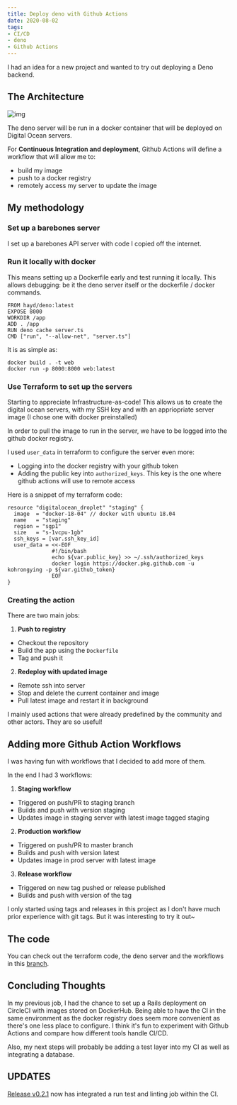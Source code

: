 ```yaml
---
title: Deploy deno with Github Actions
date: 2020-08-02
tags:
- CI/CD
- deno
- Github Actions
---
```


I had an idea for a new project and wanted to try out deploying a Deno backend.<!-- excerpt -->

## The Architecture
![img](https://i.morioh.com/200520/c123d1ba.jpg)

The deno server will be run in a docker container that will be deployed on Digital Ocean servers. 

For **Continuous Integration and deployment**, Github Actions will define a workflow that will allow me to:
- build my image
- push to a docker registry
- remotely access my server to update the image

## My methodology

### Set up a barebones server
I set up a barebones API server with code I copied off the internet.

### Run it locally with docker
This means setting up a Dockerfile early and test running it locally. This allows debugging: be it the deno server itself or the dockerfile / docker commands.

```docker
FROM hayd/deno:latest
EXPOSE 8000
WORKDIR /app
ADD . /app
RUN deno cache server.ts
CMD ["run", "--allow-net", "server.ts"]
```

It is as simple as:
```
docker build . -t web
docker run -p 8000:8000 web:latest
```

### Use Terraform to set up the servers
Starting to appreciate Infrastructure-as-code! This allows us to create the digital ocean servers, with my SSH key and with an appriopriate server image (I chose one with docker preinstalled)

In order to pull the image to run in the server, we have to be logged into the github docker registry.

I used `user_data` in terraform to configure the server even more:
- Logging into the docker registry with your github token
- Adding the public key into `authorized_keys`. This key is the one where github actions will use to remote access

Here is a snippet of my terraform code:
```hcl
resource "digitalocean_droplet" "staging" {
  image  = "docker-18-04" // docker with ubuntu 18.04
  name   = "staging"
  region = "sgp1"
  size   = "s-1vcpu-1gb"
  ssh_keys = [var.ssh_key_id]
  user_data = <<-EOF
              #!/bin/bash
              echo ${var.public_key} >> ~/.ssh/authorized_keys
              docker login https://docker.pkg.github.com -u kohrongying -p ${var.github_token}
              EOF
}
```

### Creating the action
There are two main jobs:
1. **Push to registry**
- Checkout the repository
- Build the app using the `Dockerfile`
- Tag and push it

2. **Redeploy with updated image**
- Remote ssh into server
- Stop and delete the current container and image
- Pull latest image and restart it in background

I mainly used actions that were already predefined by the community and other actors. They are so useful! 


## Adding more Github Action Workflows
I was having fun with workflows that I decided to add more of them.

In the end I had 3 workflows:
1. **Staging workflow**
  - Triggered on push/PR to staging branch
  - Builds and push with version staging
  - Updates image in staging server with latest image tagged staging

2. **Production workflow**
  - Triggered on push/PR to master branch
  - Builds and push with version latest
  - Updates image in prod server with latest image

3. **Release workflow**
  - Triggered on new tag pushed or release published
  - Builds and push with version of the tag

I only started using tags and releases in this project as I don't have much prior experience with git tags. But it was interesting to try it out~

## The code
You can check out the terraform code, the deno server and the workflows in this [branch](https://github.com/kohrongying/notes-backend/tree/template).

## Concluding Thoughts
In my previous job, I had the chance to set up a Rails deployment on CircleCI with images stored on DockerHub. Being able to have the CI in the same environment as the docker registry does seem more convenient as there's one less place to configure. I think it's fun to experiment with Github Actions and compare how different tools handle CI/CD.

Also, my next steps will probably be adding a test layer into my CI as well as integrating a database.

## UPDATES
[Release v0.2.1]() now has integrated a run test and linting job within the CI. 
